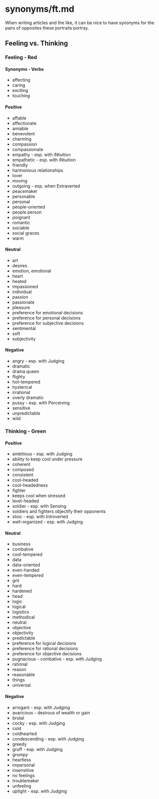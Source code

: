 
# synonyms/ft.md

When writing articles and the like, it can be nice to have synonyms for the pairs of opposites
these portraits portray.


## Feeling vs. Thinking

### Feeling - Red

#### Synonyms - Verbs
- affecting
- caring
- exciting
- touching

#### Positive
- affable
- affectionate
- amiable
- benevolent
- charming
- compassion
- compassionate
- empathy - esp. with iNtuition
- empathetic - esp. with iNtuition
- friendly
- harmonious relationships
- lover
- moving
- outgoing - esp. when Extraverted
- peacemaker
- personable
- personal
- people-oriented
- people person
- poignant
- romantic
- sociable
- social graces
- warm

#### Neutral
- art
- desires
- emotion, emotional
- heart
- heated
- impassioned
- individual
- passion
- passionate
- pleasure
- preference for emotional decisions
- preference for personal decisions
- preference for subjective decisions
- sentimental
- soft
- subjectivity

#### Negative
- angry - esp. with Judging
- dramatic
- drama queen
- flighty
- hot-tempered
- hysterical
- irrational
- overly dramatic
- pussy - esp. with Perceiving
- sensitive
- unpredictable
- wild


### Thinking - Green

#### Positive
- ambitious - esp. with Judging
- ability to keep cool under pressure
- coherent
- composed
- consistent
- cool-headed
- cool-headedness
- fighter
- keeps cool when stressed
- level-headed
- soldier - esp. with Sensing
- soldiers and fighters objectify their opponents
- stoic - esp. with Introverted
- well-organized - esp. with Judging

#### Neutral
- business
- combative
- cool-tempered
- data
- data-oriented
- even-handed
- even-tempered
- grit
- hard
- hardened
- head
- logic
- logical
- logistics
- methodical
- neutral
- objective
- objectivity
- predictable
- preference for logical decisions
- preference for rational decisions
- preference for objective decisions
- pugnacious - combative - esp. with Judging
- rational
- reason
- reasonable
- things
- universal

#### Negative
- arrogant - esp. with Judging
- avaricious - desirous of wealth or gain
- brutal
- cocky - esp. with Judging
- cold
- coldhearted
- condescending - esp. with Judging
- greedy
- gruff - esp. with Judging
- grumpy
- heartless
- impersonal
- insensitive
- no feelings
- troublemaker
- unfeeling
- uptight - esp. with Judging

